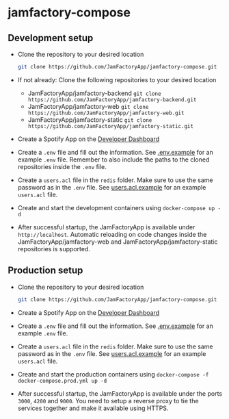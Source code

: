 # jamfactory-compose

## Development setup

* Clone the repository to your desired location
  ```sh
  git clone https://github.com/JamFactoryApp/jamfactory-compose.git
  ```

* If not already: Clone the following repositories to your desired location
  * JamFactoryApp/jamfactory-backend ``git clone https://github.com/JamFactoryApp/jamfactory-backend.git``
  * JamFactoryApp/jamfactory-web ``git clone https://github.com/JamFactoryApp/jamfactory-web.git``
  * JamFactoryApp/jamfactory-static ``git clone https://github.com/JamFactoryApp/jamfactory-static.git``

* Create a Spotify App on the [Developer Dashboard](https://developer.spotify.com/dashboard)

* Create a ``.env`` file and fill out the information. See [.env.example](./jamfactory_dev/.env.example) for an example ``.env`` file. Remember to also include the paths to the cloned repositories inside the ``.env`` file.

* Create a ``users.acl`` file in the ``redis`` folder. Make sure to use the same password as in the ``.env`` file.
  See [users.acl.example](redis/users.acl.example) for an example ``users.acl`` file.

* Create and start the development containers using ``docker-compose up -d``

* After successful startup, the JamFactoryApp is available under ``http://localhost``. Automatic reloading on code changes inside the JamFactoryApp/jamfactory-web and JamFactoryApp/jamfactory-static repositories is supported.

## Production setup

* Clone the repository to your desired location
  ```sh
  git clone https://github.com/JamFactoryApp/jamfactory-compose.git
  ```

* Create a Spotify App on the [Developer Dashboard](https://developer.spotify.com/dashboard)

* Create a ``.env`` file and fill out the information. See [.env.example](./jamfactory_dev/.env.example) for an example ``.env`` file.

* Create a ``users.acl`` file in the ``redis`` folder. Make sure to use the same password as in the ``.env`` file.
  See [users.acl.example](redis/users.acl.example) for an example ``users.acl`` file.

* Create and start the production containers using ``docker-compose -f docker-compose.prod.yml up -d``

* After successful startup, the JamFactoryApp is available under the ports ``3000``, ``4200`` and ``9000``. You need to setup a reverse proxy to tie the services together and make it available using HTTPS.
